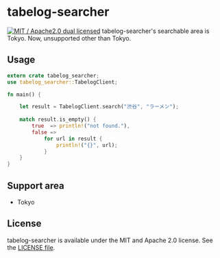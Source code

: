 # tabelog-searcher
[![MIT / Apache2.0 dual licensed](https://img.shields.io/badge/dual%20license-MIT%20/%20Apache%202.0-blue.svg)](./license-mit)
tabelog-searcher's searchable area is Tokyo. Now, unsupported other than Tokyo.

## Usage
```rust
extern crate tabelog_searcher;
use tabelog_searcher::TabelogClient;

fn main() {

    let result = TabelogClient.search("渋谷", "ラーメン");
    
    match result.is_empty() {
        true  => println!("not found."),
        false =>
            for url in result {
                println!("{}", url);
            }
    }
}
```

## Support area
- Tokyo

## License
tabelog-searcher is available under the MIT and Apache 2.0 license. See the [LICENSE file](https://github.com/atsushi130/tabelog-searcher/blob/master/license-mit).
